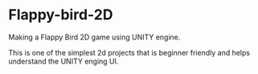 # Flappy-bird-2D
Making a Flappy Bird 2D game using UNITY engine.

This is one of the simplest 2d projects that is beginner friendly and helps understand the UNITY enging UI.
